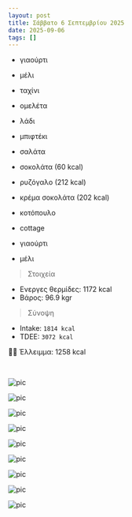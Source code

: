 ```yaml
---
layout: post
title: Σάββατο 6 Σεπτεμβρίου 2025
date: 2025-09-06
tags: []
---
```


- γιαούρτι 
- μέλι
- ταχίνι


- ομελέτα
- λάδι
- μπιφτέκι
- σαλάτα
- σοκολάτα (60 kcal)

- ρυζόγαλο (212 kcal)
- κρέμα σοκολάτα (202 kcal)

- κοτόπουλο
- cottage
- γιαούρτι 
- μέλι
  
> Στοιχεία

- Ενεργες θερμίδες: 1172 kcal
- Βάρος: 96.9 kgr

> Σύνοψη 

- Intake: `1814 kcal`  
- TDEE: `3072 kcal`  

💪🏻 Έλλειμμα: <span class="green">1258 kcal</span>

<br>

![pic](/pics/2025-09-06/yogurt.jpg)<br>

![pic](/pics/2025-09-06/omelete.gif)<br>

![pic](/pics/2025-09-06/chicken.jpg)<br>

![pic](/pics/2025-09-06/greens.jpg)<br>

![pic](/pics/2025-09-06/salad-1.jpg)<br>

![pic](/pics/2025-09-06/salad-2.jpg)<br>

![pic](/pics/2025-09-06/bif-1.jpg)<br>

![pic](/pics/2025-09-06/bif-2.jpg)<br>

![pic](/pics/2025-09-06/bif-3.jpg)<br>

